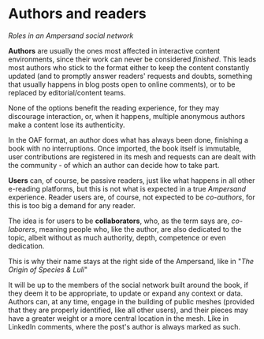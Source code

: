 # Authors and readers
*Roles in an Ampersand social network*


**Authors** are usually the ones most affected in interactive content environments, since their work can never be considered *finished*. This leads most authors who stick to the format either to keep the content constantly updated (and to promptly answer readers' requests and doubts, something that usually happens in blog posts open to online comments), or to be replaced by editorial/content teams. 

None of the options benefit the reading experience, for they may discourage interaction, or, when it happens, multiple anonymous authors make a content lose its authenticity.

In the OAF format, an author does what has always been done, finishing a book with no interruptions. Once imported, the book itself is immutable, user contributions are registered in its mesh and requests can are dealt with the community - of which an author can decide how to take part.



**Users** can, of course, be passive readers, just like what happens in all other e-reading platforms, but this is not what is expected in a true *Ampersand* experience. Reader users are, of course, not expected to be *co-authors*, for this is too big a demand for any reader.

The idea is for users to be **collaborators**, who, as the term says are, *co-laborers*, meaning people who, like the author, are also dedicated to the topic, albeit without as much authority, depth, competence or even dedication.

This is why their name stays at the right side of the Ampersand, like in "*The Origin of Species & Luli*"


  It will be up to the members of the social network built around the book, if they deem it to be appropriate, to update or expand any context or data. Authors can, at any time, engage in the building of public meshes (provided that they are properly identified, like all other users), and their pieces may have a greater weight or a more central location in the mesh. Like in LinkedIn comments, where the post's author is always marked as such.
